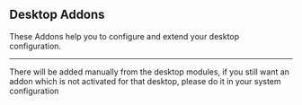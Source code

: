 ## Desktop Addons
These Addons help you to configure and extend your desktop configuration.

---

There will be added manually from the desktop modules, if you still want an addon which is not activated for that desktop,
please do it in your system configuration